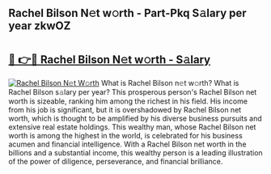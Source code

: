 ## Rachel Bilson N𝚎t w𝚘rth - Part-Pkq S𝚊lary per year zkwOZ

# <h2><a href="http://gc28cjz.nevu.top/?p=Rachel+Bilson">🔗 👉🔴 Rachel Bilson N𝚎t w𝚘rth - S𝚊lary</a></h2>

[![Rachel Bilson N𝚎t W𝚘rth](https://i.imgur.com/Oavwk0R.jpeg)](http://gc28cjz.nevu.top/?p=Rachel+Bilson)
What is Rachel Bilson n𝚎t w𝚘rth? What is Rachel Bilson s𝚊lary per year?
This prosperous person's Rachel Bilson net worth is sizeable, ranking him among the richest in his field. His income from his job is significant, but it is overshadowed by Rachel Bilson net worth, which is thought to be amplified by his diverse business pursuits and extensive real estate holdings. This wealthy man, whose Rachel Bilson net worth is among the highest in the world, is celebrated for his business acumen and financial intelligence. With a Rachel Bilson net worth in the billions and a substantial income, this wealthy person is a leading illustration of the power of diligence, perseverance, and financial brilliance.
